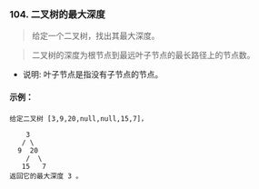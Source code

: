 ### 104. 二叉树的最大深度

> 给定一个二叉树，找出其最大深度。

> 二叉树的深度为根节点到最远叶子节点的最长路径上的节点数。

- 说明: 叶子节点是指没有子节点的节点。

#### 示例：

```shell
给定二叉树 [3,9,20,null,null,15,7]，

    3
   / \
  9  20
    /  \
   15   7
返回它的最大深度 3 。
```